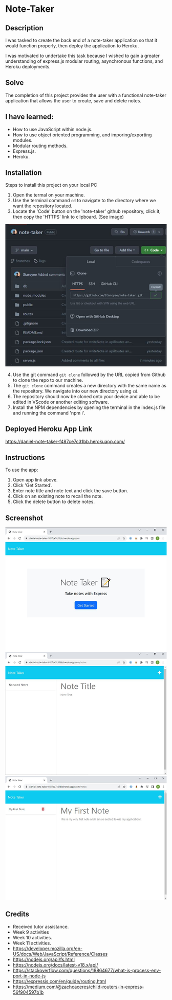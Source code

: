 # Note-Taker

## Description
I was tasked to create the back end of a note-taker application so that it would function properly, then deploy the application to Heroku.

I was motivated to undertake this task because I wished to gain a greater understanding of express.js modular routing, asynchronous functions, and Heroku deployments.

## Solve
The completion of this project provides the user with a functional note-taker application that allows the user to create, save and delete notes.

## I have learned:
* How to use JavaScript within node.js.
* How to use object oriented programming, and imporing/exporting modules.
* Modular routing methods.
* Express.js.
* Heroku.

## Installation
Steps to install this project on your local PC
1. Open the termal on your machine.
2. Use the terminal command `cd` to navigate to the directory where we want the repository located.
3. Locate the 'Code' button on the 'note-taker' github repository, click it, then copy the 'HTTPS' link to clipboard. (See image)

![alt text](./public/assets/images/repo.JPG)

4. Use the git command `git clone` followed by the URL copied from Github to clone the repo to our machine.
5. The `git clone` command creates a new directory with the same name as the repository. We navigate into our new directory using `cd`.
6. The repository should now be cloned onto your device and able to be edited in VScode or another editing software.
7. Install the NPM dependencies by opening the terminal in the index.js file and running the command 'npm i'.

## Deployed Heroku App Link
https://daniel-note-taker-f487ce7c31bb.herokuapp.com/

## Instructions

To use the app:
1. Open app link above.
2. Click 'Get Started'.
3. Enter note title and note text and click the save button.
4. Click on an existing note to recall the note.
5. Click the delete button to delete notes.


## Screenshot
![alt text](./public/assets/images/note1.JPG)
![alt text](./public/assets/images/note2.JPG)
![alt text](./public/assets/images/note3.JPG)

## Credits
* Received tutor assistance.
* Week 9 activities
* Week 10 activities.
* Week 11 activities.
* https://developer.mozilla.org/en-US/docs/Web/JavaScript/Reference/Classes
* https://nodejs.org/api/fs.html
* https://nodejs.org/docs/latest-v18.x/api/
* https://stackoverflow.com/questions/18864677/what-is-process-env-port-in-node-js
* https://expressjs.com/en/guide/routing.html
* https://medium.com/@zachcaceres/child-routers-in-express-56f904597b1b
